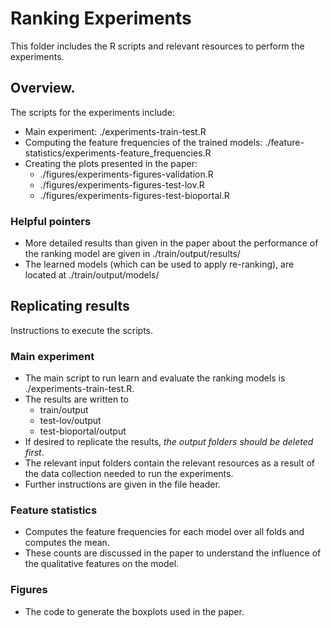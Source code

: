# Ranking Experiments

This folder includes the R scripts and relevant resources to perform the experiments.

## Overview.
The scripts for the experiments include:
- Main experiment: ./experiments-train-test.R
- Computing the feature frequencies of the trained models: ./feature-statistics/experiments-feature_frequencies.R
- Creating the plots presented in the paper: 
	- ./figures/experiments-figures-validation.R
	- ./figures/experiments-figures-test-lov.R
	- ./figures/experiments-figures-test-bioportal.R

### Helpful pointers
- More detailed results than given in the paper about the performance of the ranking model are given in ./train/output/results/
- The learned models (which can be used to apply re-ranking), are located at ./train/output/models/

## Replicating results
Instructions to execute the scripts.

### Main experiment
- The main script to run learn and evaluate the ranking models is ./experiments-train-test.R.
- The results are written to 
	- train/output
	- test-lov/output
	- test-bioportal/output
- If desired to replicate the results, *the output folders should be deleted first*.
- The relevant input folders contain the relevant resources as a result of the data collection needed to run the experiments.
- Further instructions are given in the file header.

### Feature statistics
- Computes the feature frequencies for each model over all folds and computes the mean.
- These counts are discussed in the paper to understand the influence of the qualitative features on the model.

### Figures
- The code to generate the boxplots used in the paper.